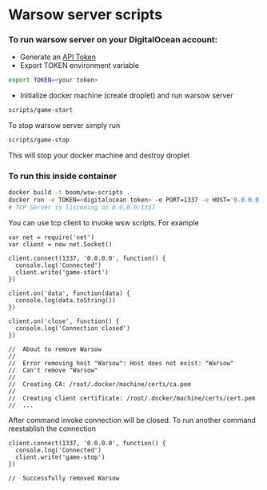 # Warsow server scripts

### To run warsow server on your DigitalOcean account:

* Generate an [API Token]( https://cloud.digitalocean.com/settings/api/tokens)
* Export TOKEN environment variable
```bash
export TOKEN=<your token>
```
* Initialize docker machine (create droplet) and run warsow server
```bash
scripts/game-start
```

To stop warsow server simply run
```bash
scripts/game-stop
```
This will stop your docker machine and destroy droplet

### To run this inside container
```bash
docker build -t boom/wsw-scripts .
docker run -e TOKEN=<digitalocean token> -e PORT=1337 -e HOST='0.0.0.0' -p 1337:1337 -t boom/wsw-scripts
# TCP Server is listening on 0.0.0.0:1337
```

You can use tcp client to invoke wsw scripts. For example

```
var net = require('net')
var client = new net.Socket()

client.connect(1337, '0.0.0.0', function() {
  console.log('Connected')
  client.write('game-start')
})

client.on('data', function(data) {
  console.log(data.toString())
})

client.on('close', function() {
  console.log('Connection closed')
})

//  About to remove Warsow
//
//  Error removing host "Warsow": Host does not exist: "Warsow"
//  Can't remove "Warsow"
//  
//  Creating CA: /root/.docker/machine/certs/ca.pem
//  
//  Creating client certificate: /root/.docker/machine/certs/cert.pem
//  ...
```

After command invoke connection will be closed. To run another command
reestablish the connection

```
client.connect(1337, '0.0.0.0', function() {
  console.log('Connected')
  client.write('game-stop')
})

//  Successfully removed Warsow
```
